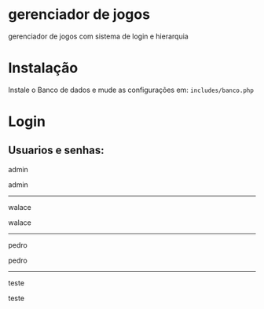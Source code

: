 # gerenciador de jogos
gerenciador de jogos com sistema de login e hierarquia

# Instalação

Instale o Banco de dados e mude as configurações em: `includes/banco.php` 

# Login

## Usuarios e senhas: 

admin


admin 
*** 
walace


walace 
***
pedro


pedro 
 ***
teste


teste 
